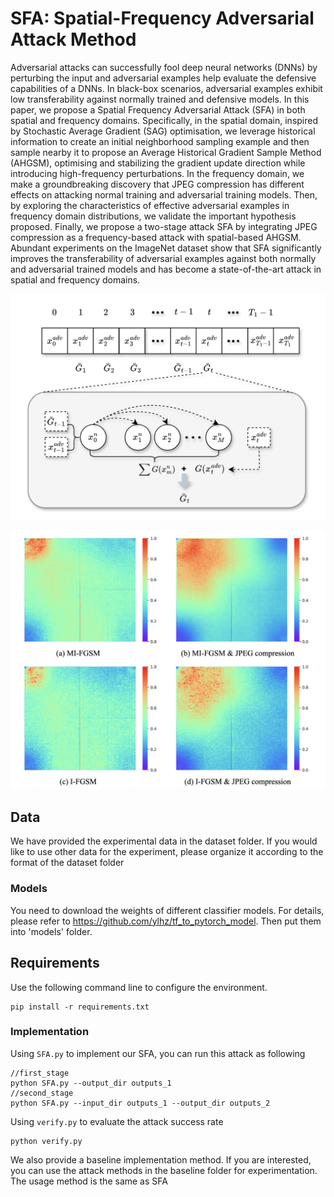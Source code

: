 # SFA: Spatial-Frequency Adversarial Attack Method

Adversarial attacks can successfully fool deep neural networks (DNNs) by perturbing the input and adversarial examples help evaluate the defensive capabilities of a DNNs. In black-box scenarios, adversarial examples exhibit low transferability against normally trained and defensive models. In this paper, we propose a Spatial Frequency Adversarial Attack (SFA) in both spatial and frequency domains. Specifically, in the spatial domain, inspired by Stochastic Average Gradient (SAG) optimisation, we leverage historical information to create an initial neighborhood sampling example and then sample nearby it to propose an Average Historical Gradient Sample Method (AHGSM), optimising and stabilizing the gradient update direction while introducing high-frequency perturbations. In the frequency domain, we make a groundbreaking discovery that JPEG compression has different effects on attacking normal training and adversarial training models. Then, by exploring the characteristics of effective adversarial examples in frequency domain distributions, we validate the important hypothesis proposed. Finally, we propose a two-stage attack SFA by integrating JPEG compression as a frequency-based attack with spatial-based AHGSM. Abundant experiments on the ImageNet dataset show that SFA significantly improves the transferability of adversarial examples against both normally and adversarial trained models and has become a state-of-the-art attack in spatial and frequency domains.

![attack](./attack.png)

![jpeg](./jpeg.png)

## Data

We have provided the experimental data in the dataset folder. If you would like to use other data for the experiment, please organize it according to the format of the dataset folder

### Models

You need to download the weights of different classifier models. For details, please refer to  https://github.com/ylhz/tf_to_pytorch_model. Then put them into 'models' folder.

## Requirements

Use the following command line to configure the environment.

```
pip install -r requirements.txt
```

### Implementation

Using `SFA.py` to implement our SFA, you can run this attack as following

```shell
//first_stage
python SFA.py --output_dir outputs_1  
//second_stage
python SFA.py --input_dir outputs_1 --output_dir outputs_2
```

Using `verify.py` to evaluate the attack success rate

```shell
python verify.py
```

We also provide a baseline implementation method. If you are interested, you can use the attack methods in the baseline folder for experimentation. The usage method is the same as SFA

